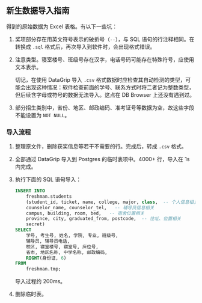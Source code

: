 ## 新生数据导入指南

得到的原始数据为 Excel 表格。有以下一些坑：

1. 奖项部分存在用英文符号表示的破折号（`--`），与 SQL 语句的行注释相同。在转换成 `.sql` 格式后，再次导入到软件时，会出现格式错误。

2. 注意类型。寝室楼号、班级号存在汉字，电话号码可能存在特殊符号，应使用文本表示。

   切记，在使用 DataGrip 导入 `.csv` 格式数据时应检查其自动检测的类型，可能会出现这种情况：软件检查前面的学号、联系方式时将二者记为整数类型，但后续含字母或符号的数据无法导入。这点在 DB Browser 上还没有遇到过。

3. 部分招生类别中，省份、地区、邮政编码、准考证号等数据为空，故这些字段不能设置为 `NOT NULL`。

### 导入流程

1. 整理原文件，删除获奖信息等若干不需要的行。完成后，转成 `.csv` 格式。

2. 全部通过 DataGrip 导入到 Postgres 的临时表项中。4000+ 行，导入在 1s 内完成。

3. 执行下面的 SQL 语句导入：

   ```SQL
   INSERT INTO
       freshman.students 
       (student_id, ticket, name, college, major, class,  -- 个人信息相关
       counselor_name, counselor_tel,   -- 辅导员信息相关
       campus, building, room, bed,   -- 宿舍位置相关
       province, city, graduated_from, postcode,  -- 住址、位置相关
       secret)
   SELECT
       学号, 考生号, 姓名, 学院, 专业, 班级号,
       辅导员, 辅导员电话,
       校区, 寝室楼号, 寝室号, 床位号,
       省市, 地区名称, 中学名称, 邮政编码,
       RIGHT(身份证, 6)
   FROM
       freshman.tmp;
   ```

   导入过程约 200ms。

4. 删除临时表。

